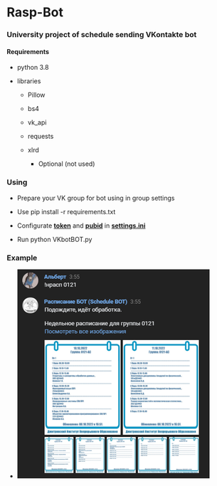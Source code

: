 # Rasp-Bot

### University project of schedule sending VKontakte bot

#### Requirements

 - python 3.8

 - libraries

   - Pillow
   
   - bs4

   - vk_api
   
   - requests

   - xlrd

     - Optional (not used)

### Using

 - Prepare your VK group for bot using in group settings
   
 - Use pip install -r requirements.txt
   
 - Configurate <u>**token**</u> and <u>**pubid**</u> in <u>**settings.ini**</u>

 - Run python VKbotBOT.py

### Example 

 - ![](https://github.com/VerS7/python-rasp-bot/blob/main/example.png)